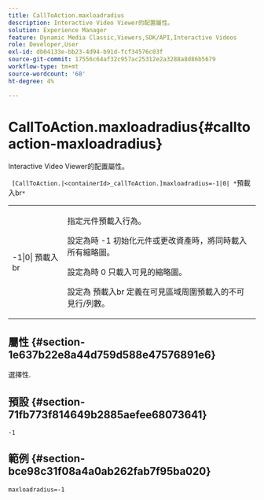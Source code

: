 ```yaml
---
title: CallToAction.maxloadradius
description: Interactive Video Viewer的配置屬性。
solution: Experience Manager
feature: Dynamic Media Classic,Viewers,SDK/API,Interactive Videos
role: Developer,User
exl-id: db04133e-bb23-4d94-b91d-fcf34576c03f
source-git-commit: 17556c64af32c957ac25312e2a3288a8d86b5679
workflow-type: tm+mt
source-wordcount: '68'
ht-degree: 4%

---
```


# CallToAction.maxloadradius{#calltoaction-maxloadradius}

Interactive Video Viewer的配置屬性。

` [CallToAction.|<containerId>_callToAction.]maxloadradius=-1|0| *`預載入br`*`

<table id="table_441553CD34C94A58A9D7CBF772DEDDB6"> 
 <tbody> 
  <tr> 
   <td colname="col1"> <p> <span class="codeph">-1|0|<span class="varname"> 預載入br</span></span> </p> </td> 
   <td colname="col2"> <p> 指定元件預載入行為。 </p> <p>設定為時 <span class="codeph"> -1</span> 初始化元件或更改資產時，將同時載入所有縮略圖。 </p> <p>設定為時 <span class="codeph"> 0</span> 只載入可見的縮略圖。 </p> <p>設定為 <span class="codeph"><span class="varname"> 預載入br</span></span> 定義在可見區域周圍預載入的不可見行/列數。 </p> </td> 
  </tr> 
 </tbody> 
</table>

## 屬性 {#section-1e637b22e8a44d759d588e47576891e6}

選擇性.

## 預設 {#section-71fb773f814649b2885aefee68073641}

`-1`

## 範例 {#section-bce98c31f08a4a0ab262fab7f95ba020}

```
maxloadradius=-1
```

